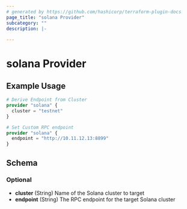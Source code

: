 ```yaml
---
# generated by https://github.com/hashicorp/terraform-plugin-docs
page_title: "solana Provider"
subcategory: ""
description: |-
  
---
```


# solana Provider



## Example Usage

```terraform
# Derive Endpoint from Cluster
provider "solana" {
  cluster = "testnet"
}

# Set Custom RPC endpoint
provider "solana" {
  endpoint = "http://10.11.12.13:8899"
}
```

<!-- schema generated by tfplugindocs -->
## Schema

### Optional

- **cluster** (String) Name of the Solana cluster to target
- **endpoint** (String) The RPC endpoint for the target Solana cluster
